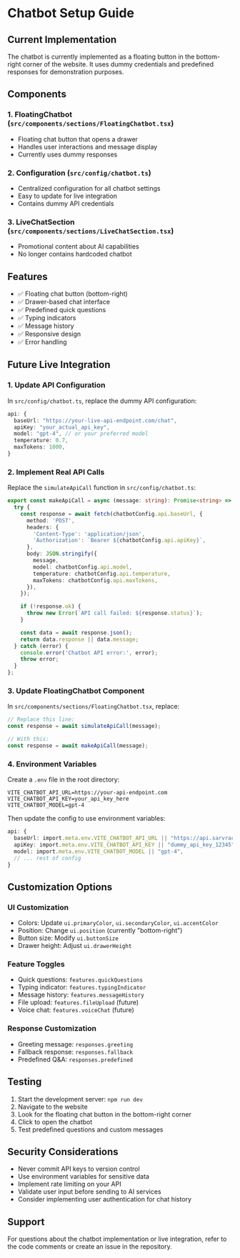 # Chatbot Setup Guide

## Current Implementation

The chatbot is currently implemented as a floating button in the bottom-right corner of the website. It uses dummy credentials and predefined responses for demonstration purposes.

## Components

### 1. FloatingChatbot (`src/components/sections/FloatingChatbot.tsx`)
- Floating chat button that opens a drawer
- Handles user interactions and message display
- Currently uses dummy responses

### 2. Configuration (`src/config/chatbot.ts`)
- Centralized configuration for all chatbot settings
- Easy to update for live integration
- Contains dummy API credentials

### 3. LiveChatSection (`src/components/sections/LiveChatSection.tsx`)
- Promotional content about AI capabilities
- No longer contains hardcoded chatbot

## Features

- ✅ Floating chat button (bottom-right)
- ✅ Drawer-based chat interface
- ✅ Predefined quick questions
- ✅ Typing indicators
- ✅ Message history
- ✅ Responsive design
- ✅ Error handling

## Future Live Integration

### 1. Update API Configuration

In `src/config/chatbot.ts`, replace the dummy API configuration:

```typescript
api: {
  baseUrl: "https://your-live-api-endpoint.com/chat",
  apiKey: "your_actual_api_key",
  model: "gpt-4", // or your preferred model
  temperature: 0.7,
  maxTokens: 1000,
}
```

### 2. Implement Real API Calls

Replace the `simulateApiCall` function in `src/config/chatbot.ts`:

```typescript
export const makeApiCall = async (message: string): Promise<string> => {
  try {
    const response = await fetch(chatbotConfig.api.baseUrl, {
      method: 'POST',
      headers: {
        'Content-Type': 'application/json',
        'Authorization': `Bearer ${chatbotConfig.api.apiKey}`,
      },
      body: JSON.stringify({
        message,
        model: chatbotConfig.api.model,
        temperature: chatbotConfig.api.temperature,
        maxTokens: chatbotConfig.api.maxTokens,
      }),
    });

    if (!response.ok) {
      throw new Error(`API call failed: ${response.status}`);
    }

    const data = await response.json();
    return data.response || data.message;
  } catch (error) {
    console.error('Chatbot API error:', error);
    throw error;
  }
};
```

### 3. Update FloatingChatbot Component

In `src/components/sections/FloatingChatbot.tsx`, replace:

```typescript
// Replace this line:
const response = await simulateApiCall(message);

// With this:
const response = await makeApiCall(message);
```

### 4. Environment Variables

Create a `.env` file in the root directory:

```env
VITE_CHATBOT_API_URL=https://your-api-endpoint.com
VITE_CHATBOT_API_KEY=your_api_key_here
VITE_CHATBOT_MODEL=gpt-4
```

Then update the config to use environment variables:

```typescript
api: {
  baseUrl: import.meta.env.VITE_CHATBOT_API_URL || "https://api.sarvrachna.ai/chat",
  apiKey: import.meta.env.VITE_CHATBOT_API_KEY || "dummy_api_key_12345",
  model: import.meta.env.VITE_CHATBOT_MODEL || "gpt-4",
  // ... rest of config
}
```

## Customization Options

### UI Customization
- Colors: Update `ui.primaryColor`, `ui.secondaryColor`, `ui.accentColor`
- Position: Change `ui.position` (currently "bottom-right")
- Button size: Modify `ui.buttonSize`
- Drawer height: Adjust `ui.drawerHeight`

### Feature Toggles
- Quick questions: `features.quickQuestions`
- Typing indicator: `features.typingIndicator`
- Message history: `features.messageHistory`
- File upload: `features.fileUpload` (future)
- Voice chat: `features.voiceChat` (future)

### Response Customization
- Greeting message: `responses.greeting`
- Fallback response: `responses.fallback`
- Predefined Q&A: `responses.predefined`

## Testing

1. Start the development server: `npm run dev`
2. Navigate to the website
3. Look for the floating chat button in the bottom-right corner
4. Click to open the chatbot
5. Test predefined questions and custom messages

## Security Considerations

- Never commit API keys to version control
- Use environment variables for sensitive data
- Implement rate limiting on your API
- Validate user input before sending to AI services
- Consider implementing user authentication for chat history

## Support

For questions about the chatbot implementation or live integration, refer to the code comments or create an issue in the repository.
